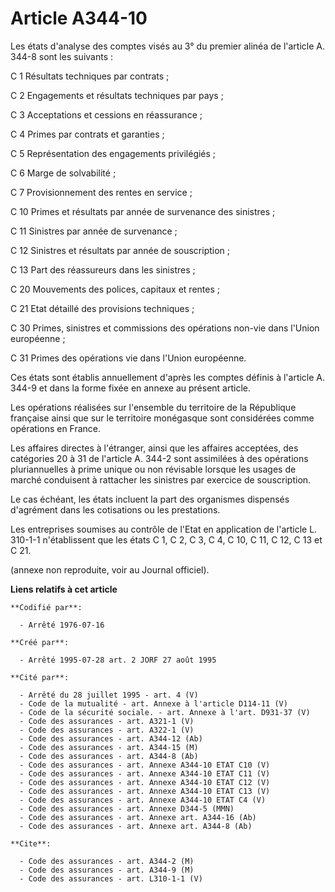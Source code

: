 # Article A344-10

Les états d'analyse des comptes visés au 3° du premier alinéa de l'article A. 344-8 sont les suivants :

C 1 Résultats techniques par contrats ;

C 2 Engagements et résultats techniques par pays ;

C 3 Acceptations et cessions en réassurance ;

C 4 Primes par contrats et garanties ;

C 5 Représentation des engagements privilégiés ;

C 6 Marge de solvabilité ;

C 7 Provisionnement des rentes en service ;

C 10 Primes et résultats par année de survenance des sinistres ;

C 11 Sinistres par année de survenance ;

C 12 Sinistres et résultats par année de souscription ;

C 13 Part des réassureurs dans les sinistres ;

C 20 Mouvements des polices, capitaux et rentes ;

C 21 Etat détaillé des provisions techniques ;

C 30 Primes, sinistres et commissions des opérations non-vie dans l'Union européenne ;

C 31 Primes des opérations vie dans l'Union européenne.

Ces états sont établis annuellement d'après les comptes définis à l'article A. 344-9 et dans la forme fixée en annexe au
présent article.

Les opérations réalisées sur l'ensemble du territoire de la République française ainsi que sur le territoire monégasque sont
considérées comme opérations en France.

Les affaires directes à l'étranger, ainsi que les affaires acceptées, des catégories 20 à 31 de l'article A. 344-2 sont
assimilées à des opérations pluriannuelles à prime unique ou non révisable lorsque les usages de marché conduisent à
rattacher les sinistres par exercice de souscription.

Le cas échéant, les états incluent la part des organismes dispensés d'agrément dans les cotisations ou les prestations.

Les entreprises soumises au contrôle de l'Etat en application de l'article L. 310-1-1 n'établissent que les états C 1, C 2, C
3, C 4, C 10, C 11, C 12, C 13 et C 21.

(annexe non reproduite, voir au Journal officiel).

**Liens relatifs à cet article**

	**Codifié par**:

	  - Arrêté 1976-07-16

	**Créé par**:

	  - Arrêté 1995-07-28 art. 2 JORF 27 août 1995

	**Cité par**:

	  - Arrêté du 28 juillet 1995 - art. 4 (V)
	  - Code de la mutualité - art. Annexe à l'article D114-11 (V)
	  - Code de la sécurité sociale. - art. Annexe à l'art. D931-37 (V)
	  - Code des assurances - art. A321-1 (V)
	  - Code des assurances - art. A322-1 (V)
	  - Code des assurances - art. A344-12 (Ab)
	  - Code des assurances - art. A344-15 (M)
	  - Code des assurances - art. A344-8 (Ab)
	  - Code des assurances - art. Annexe A344-10 ETAT C10 (V)
	  - Code des assurances - art. Annexe A344-10 ETAT C11 (V)
	  - Code des assurances - art. Annexe A344-10 ETAT C12 (V)
	  - Code des assurances - art. Annexe A344-10 ETAT C13 (V)
	  - Code des assurances - art. Annexe A344-10 ETAT C4 (V)
	  - Code des assurances - art. Annexe D344-5 (MMN)
	  - Code des assurances - art. Annexe art. A344-16 (Ab)
	  - Code des assurances - art. Annexe art. A344-8 (Ab)

	**Cite**:

	  - Code des assurances - art. A344-2 (M)
	  - Code des assurances - art. A344-9 (M)
	  - Code des assurances - art. L310-1-1 (V)
